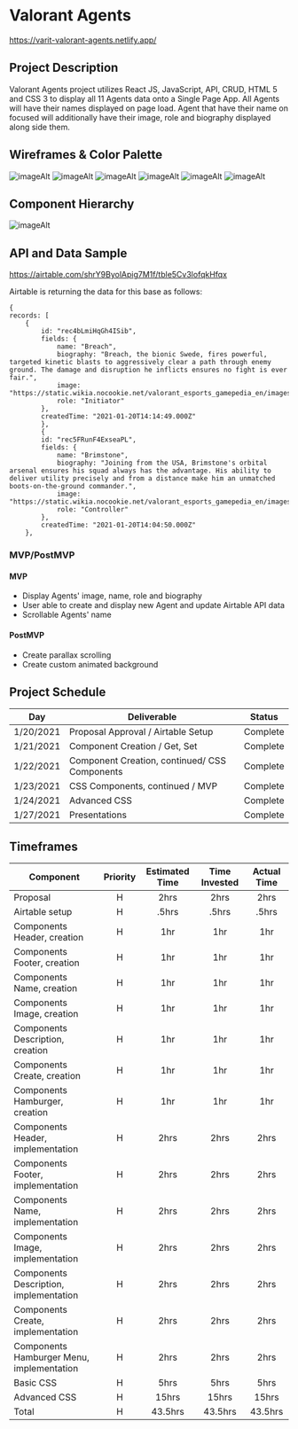 # Valorant Agents

https://varit-valorant-agents.netlify.app/

## Project Description

Valorant Agents project utilizes React JS, JavaScript, API, CRUD, HTML 5 and CSS 3 to display all 11 Agents data onto a Single Page App. All Agents will have their names displayed on page load. Agent that have their name on focused will additionally have their image, role and biography displayed along side them.

## Wireframes & Color Palette



![imageAlt](https://i.imgur.com/ovycVvA.png)
![imageAlt](https://i.imgur.com/mNib6Gm.png)
![imageAlt](https://i.imgur.com/WXzLtnY.png)
![imageAlt](https://i.imgur.com/vu8xte7.png)
![imageAlt](https://i.imgur.com/ymhUjmv.png)
![imageAlt](https://i.imgur.com/SUGXXRp.png)

## Component Hierarchy

![imageAlt](https://i.imgur.com/vn7eife.png)

## API and Data Sample

https://airtable.com/shrY9ByolApig7M1f/tble5Cv3lofqkHfqx

Airtable is returning the data for this base as follows:

```
{
records: [
    {
        id: "rec4bLmiHqGh4ISib",
        fields: {
            name: "Breach",
            biography: "Breach, the bionic Swede, fires powerful, targeted kinetic blasts to aggressively clear a path through enemy ground. The damage and disruption he inflicts ensures no fight is ever fair.",
            image: "https://static.wikia.nocookie.net/valorant_esports_gamepedia_en/images/d/de/Agent_Breach_Half.png",
            role: "Initiator"
        },
        createdTime: "2021-01-20T14:14:49.000Z"
        },
        {
        id: "rec5FRunF4ExseaPL",
        fields: {
            name: "Brimstone",
            biography: "Joining from the USA, Brimstone's orbital arsenal ensures his squad always has the advantage. His ability to deliver utility precisely and from a distance make him an unmatched boots-on-the-ground commander.",
            image: "https://static.wikia.nocookie.net/valorant_esports_gamepedia_en/images/9/91/Agent_Brimstone_Half.png",
            role: "Controller"
        },
        createdTime: "2021-01-20T14:04:50.000Z"
    },

```

### MVP/PostMVP

#### MVP

- Display Agents' image, name, role and biography
- User able to create and display new Agent and update Airtable API data
- Scrollable Agents' name

#### PostMVP

- Create parallax scrolling
- Create custom animated background

## Project Schedule

| Day      | Deliverable                                | Status   |
| -------- | ------------------------------------------ | -------- |
| 1/20/2021 | Proposal Approval / Airtable Setup         | Complete |
| 1/21/2021 | Component Creation / Get, Set              | Complete |
| 1/22/2021 | Component Creation, continued/ CSS Components | Complete |
| 1/23/2021 | CSS Components, continued / MVP                | Complete |
| 1/24/2021 | Advanced CSS                               | Complete |
| 1/27/2021 | Presentations                              | Complete |

## Timeframes

| Component                                 | Priority | Estimated Time | Time Invested | Actual Time |
| ------------------------------------------| :------: | :------------: | :-----------: | :---------: |
| Proposal                                  |    H     |      2hrs      |     2hrs      |     2hrs    |
| Airtable setup                            |    H     |     .5hrs      |     .5hrs     |     .5hrs   |
| Components Header, creation               |    H     |      1hr       |     1hr       |     1hr     |
| Components Footer, creation               |    H     |      1hr       |     1hr       |     1hr     |
| Components Name, creation                 |    H     |      1hr       |     1hr       |     1hr     |
| Components Image, creation                |    H     |      1hr       |     1hr       |     1hr     |
| Components Description, creation          |    H     |      1hr       |     1hr       |     1hr     |
| Components Create, creation               |    H     |      1hr       |     1hr       |     1hr     |
| Components Hamburger, creation            |    H     |      1hr       |     1hr       |     1hr     |
| Components Header, implementation         |    H     |      2hrs      |     2hrs      |     2hrs    |
| Components Footer, implementation         |    H     |      2hrs      |     2hrs      |     2hrs    |
| Components Name, implementation           |    H     |      2hrs      |     2hrs      |     2hrs    |
| Components Image, implementation          |    H     |      2hrs      |     2hrs      |     2hrs    |
| Components Description, implementation    |    H     |      2hrs      |     2hrs      |     2hrs    |
| Components Create, implementation         |    H     |      2hrs      |     2hrs      |     2hrs    |
| Components Hamburger Menu, implementation |    H     |      2hrs      |     2hrs      |     2hrs    |
| Basic CSS                                 |    H     |      5hrs      |     5hrs      |     5hrs    |
| Advanced CSS                              |    H     |      15hrs     |     15hrs     |     15hrs   |
| Total                                     |    H     |    43.5hrs     |     43.5hrs   |     43.5hrs |